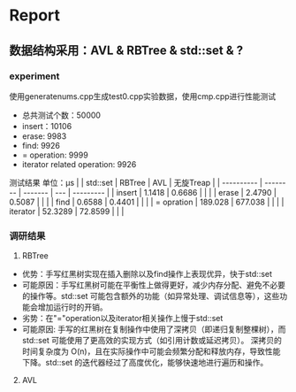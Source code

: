 # Report 
## 数据结构采用：AVL & RBTree & std::set & ?
### experiment
使用generatenums.cpp生成test0.cpp实验数据，使用cmp.cpp进行性能测试
* 总共测试个数：50000
* insert：10106
* erase: 9983
* find: 9926
* = operation: 9999
* iterator related operation: 9926

测试结果
单位：μs
|            | std::set | RBTree  | AVL | 无旋Treap |
| ---------- | -------- | ------- | --- | --------- |
| insert     | 1.1418   | 0.6686  |     |           |
| erase      | 2.4790   | 0.5087  |     |           |
| find       | 0.6588   | 0.4401  |     |           |
| = opration | 189.028  | 677.038 |     |           |
| iterator   | 52.3289  | 72.8599 |     |           |

### 调研结果
1. RBTree 
* 优势：手写红黑树实现在插入删除以及find操作上表现优异，快于std::set
* 可能原因：手写红黑树可能在平衡性上做得更好，减少内存分配、避免不必要的操作等。std::set 可能包含额外的功能（如异常处理、调试信息等），这些功能会增加运行时的开销。
* 劣势：在"="operation以及iterator相关操作上慢于std::set
* 可能原因: 手写的红黑树在复制操作中使用了深拷贝（即递归复制整棵树），而 std::set 可能使用了更高效的实现方式（如引用计数或延迟拷贝）。
深拷贝的时间复杂度为 O(n)，且在实际操作中可能会频繁分配和释放内存，导致性能下降。std::set 的迭代器经过了高度优化，能够快速地进行遍历和操作。

2. AVL
